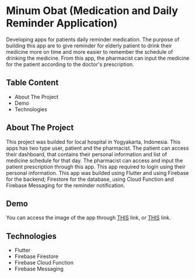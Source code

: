 # Minum Obat (Medication and Daily Reminder Application)
Developing apps for patients daily reminder medication. The purpose of building this app are to give reminder for elderly patient to drink their medicine more on time and more easier to remember the schedule of drinking the medicine. From this app, the pharmacist can input the medicine for the patient according to the doctor's prescription.

## Table Content
- About The Project
- Demo
- Technologies

## About The Project
This project was builded for local hospital in Yogyakarta, Indonesia. This apps has two type user, patient and the pharmacist. The patient can access their dashboard, that contains their personal information and list of medicine schedule for that day. The pharmacist can access and input the patient prescription through this app. This app required to login using their personal information. This app was builded using Flutter and using Firebase for the backend; Firestore for the database,  using Cloud Function and Firebase Messaging for the reminder notification.

## Demo
You can access the image of the app through [THIS](https://github.com/adrianuscharlie/flutter-Minum-Obat/tree/master/App%20Screenshoot) link, or [THIS](https://play.google.com/store/apps/details?id=com.farmasi_usd.minum_obat&pli=1) link.

## Technologies
- Flutter
- Firebase Firestore
- Firebase Cloud Function
- Firebase Messaging
